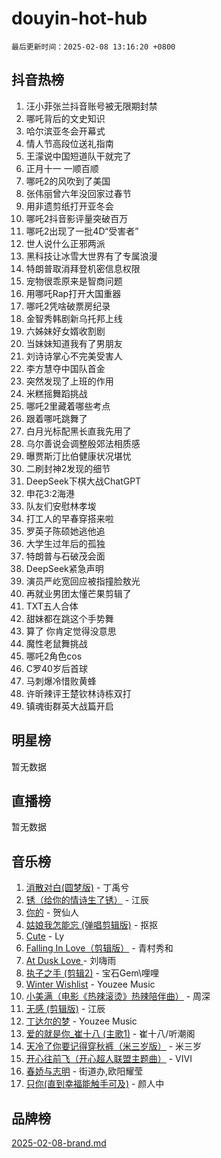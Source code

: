 # douyin-hot-hub

`最后更新时间：2025-02-08 13:16:20 +0800`

## 抖音热榜

1. 汪小菲张兰抖音账号被无限期封禁
1. 哪吒背后的文史知识
1. 哈尔滨亚冬会开幕式
1. 情人节高段位送礼指南
1. 王濛说中国短道队干就完了
1. 正月十一 一顺百顺
1. 哪吒2的风吹到了美国
1. 张伟丽曾六年没回家过春节
1. 用非遗剪纸打开亚冬会
1. 哪吒2抖音影评量突破百万
1. 哪吒2出现了一批4D“受害者”
1. 世人说什么正邪两派
1. 黑科技让冰雪大世界有了专属浪漫
1. 特朗普取消拜登机密信息权限
1. 宠物很乖原来是智商问题
1. 用哪吒Rap打开大国重器
1. 哪吒2凭啥破票房纪录
1. 金智秀韩剧新乌托邦上线
1. 六姊妹好女婿收割剧
1. 当妹妹知道我有了男朋友
1. 刘诗诗掌心不完美受害人
1. 李方慧夺中国队首金
1. 突然发现了上班的作用
1. 米糕摇舞蹈挑战
1. 哪吒2里藏着哪些考点
1. 跟着哪吒跳舞了
1. 白月光标配黑长直我先用了
1. 乌尔善说会调整殷郊法相质感
1. 曝贾斯汀比伯健康状况堪忧
1. 二刷封神2发现的细节
1. DeepSeek下棋大战ChatGPT
1. 申花3:2海港
1. 队友们安慰林孝埈
1. 打工人的早春穿搭来啦
1. 罗英子陈硕她逃他追
1. 大学生过年后的孤独
1. 特朗普与石破茂会面
1. DeepSeek紧急声明
1. 演员严屹宽回应被指撞脸敖光
1. 再就业男团太懂芒果剪辑了
1. TXT五人合体
1. 甜妹都在跳这个手势舞
1. 算了 你肯定觉得没意思
1. 魔性老鼠舞挑战
1. 哪吒2角色cos
1. C罗40岁后首球
1. 马刺爆冷惜败黄蜂
1. 许昕辣评王楚钦林诗栋双打
1. 镇魂街群英大战篇开启

## 明星榜

暂无数据

## 直播榜

暂无数据

## 音乐榜

1. [消散对白(圆梦版)](https://sf5-hl-cdn-tos.douyinstatic.com/obj/tos-cn-ve-2774/og4jB5I5IizzoZVAAAzWgBMAsMDWoArfwBOiFs) - 丁禹兮
1. [锈（给你的情诗生了锈）](https://sf5-hl-cdn-tos.douyinstatic.com/obj/tos-cn-ve-2774/o8a1PBtVqIYbPEGK6e5A4egedVMdm3fCIz6bbE) - 江辰
1. [你的](https://sf5-hl-cdn-tos.douyinstatic.com/obj/tos-cn-ve-2774/oYuIeKf42jB7sEV6B2upMdpYAgfrQWj0FeRegh) - 贺仙人
1. [姑娘我怎能忘 (弹唱剪辑版)](https://sf5-hl-cdn-tos.douyinstatic.com/obj/tos-cn-ve-2774/okamwrBGEMz6illuEofAsMV4yzF5tVWbBiA5AI) - 抠抠
1. [Cute](https://sf5-hl-cdn-tos.douyinstatic.com/obj/tos-cn-ve-2774/o4IbIzHWKAAB4wsS5qMBRiiAlEBGTpQRNfFvuo) - Ly
1. [Falling In Love（剪辑版）](https://sf5-hl-cdn-tos.douyinstatic.com/obj/tos-cn-ve-2774/o8ajpA8zzgBPahbBIO8AcKGBLJezFCRd1wfP9f) - 青村秀和
1. [ At Dusk  Love ](https://sf5-hl-cdn-tos.douyinstatic.com/obj/tos-cn-ve-2774/o8CrpCf5CaYgI4ZrtQgMQAFEfuGqNnRSDQAPBc) - 刘嗨雨
1. [执子之手 (剪辑2)](https://sf5-hl-cdn-tos.douyinstatic.com/obj/tos-cn-ve-2774/oUoZLQjCc31XzqsBnBQUNgeKtYPBcgbFDwtfcu) - 宝石Gem\哩哩
1. [Winter Wishlist](https://sf5-hl-cdn-tos.douyinstatic.com/obj/tos-cn-ve-2774/oIIgUOeamCFCVAzxN6MFRLIBlLGpUqQxeeHrLE) - Youzee Music
1. [小美满（电影《热辣滚烫》热辣陪伴曲）](https://sf5-hl-cdn-tos.douyinstatic.com/obj/tos-cn-ve-2774/o0GAn2lSgfZIDUgtevCGDQYnFg4CwnrBaxbTZL) - 周深
1. [无感 (剪辑版)](https://sf5-hl-cdn-tos.douyinstatic.com/obj/tos-cn-ve-2774/o0eIsUzJBDlQaQFC5OFlgbMEZC1TFYBftOBn6p) - 江辰
1. [丁达尔的梦](https://sf5-hl-cdn-tos.douyinstatic.com/obj/tos-cn-ve-2774/oMU3WirUZBVQkAC9ccG5P2IQirziZM2RTInUY) - Youzee Music
1. [爱的就是你_崔十八 (主歌1)](https://sf5-hl-cdn-tos.douyinstatic.com/obj/tos-cn-ve-2774/oI5BO5DhFZ6UTcNCnZaOCBLtZ7WIMQGfgnXf5E) - 崔十八/听潮阁
1. [天冷了你要记得穿秋裤（米三岁版）](https://sf5-hl-cdn-tos.douyinstatic.com/obj/tos-cn-ve-2774/oQlIwVIDWiZ6BQilAorS7MA0AgCkQDvcZAdm1) - 米三岁
1. [开心往前飞（开心超人联盟主题曲）](https://sf5-hl-cdn-tos.douyinstatic.com/obj/tos-cn-ve-2774/9d8fb7c82cf1421fb93a9fe925275e0a) - VIVI
1. [春娇与志明](https://sf5-hl-cdn-tos.douyinstatic.com/obj/tos-cn-ve-2774/e530d8fceb7044b39707d7f9ff54add1) - 街道办,欧阳耀莹
1. [只你(直到幸福能触手可及)](https://sf5-hl-cdn-tos.douyinstatic.com/obj/tos-cn-ve-2774/o0lBkRDzFTeaVSUz3ZZSCBVtZ5DIMQGfgmEAuE) - 颜人中

## 品牌榜

[2025-02-08-brand.md](2025-02-08-brand.md)

